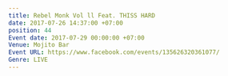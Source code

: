 ```yaml
---
title: Rebel Monk Vol ll Feat. THISS HARD
date: 2017-07-26 14:37:00 +07:00
position: 44
Event date: 2017-07-29 00:00:00 +07:00
Venue: Mojito Bar
Event URL: https://www.facebook.com/events/135626320361077/
Genre: LIVE
---
```


